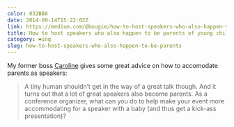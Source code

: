 ```yaml
---
color: 832BBA
date: 2014-09-14T15:22:02Z
link: https://medium.com/@bougie/how-to-host-speakers-who-also-happen-to-be-parents-of-young-children-41fa98bd3ae7
title: How to host speakers who also happen to be parents of young children
category: ❤ing
slug: how-to-host-speakers-who-also-happen-to-be-parents
---
```


My former boss [Caroline](https://twitter.com/bougie) gives some great advice on
how to accomodate parents as speakers:

> A tiny human shouldn’t get in the way of a great talk though. And it turns out
> that a lot of great speakers also become parents. As a conference organizer,
> what can you do to help make your event more accommodating for a speaker with
> a baby (and thus get a kick-ass presentation)?
